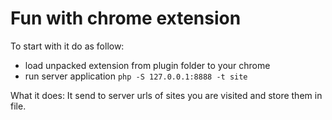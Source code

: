 # Fun with chrome extension

To start with it do as follow:
- load unpacked extension from plugin folder to your chrome
- run server application `php -S 127.0.0.1:8888 -t site`

What it does: It send to server urls of sites you are visited and store them in file. 
